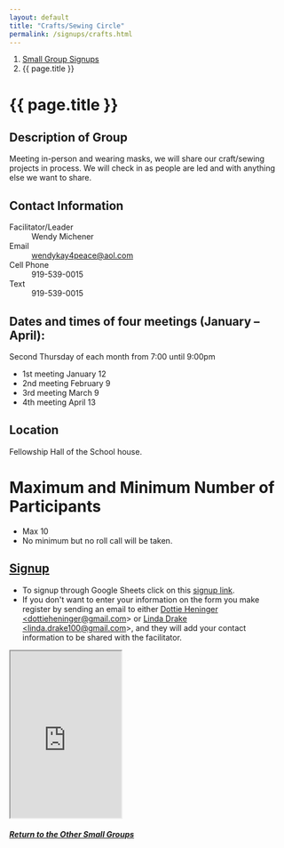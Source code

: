 ```yaml
---
layout: default
title: "Crafts/Sewing Circle"
permalink: /signups/crafts.html
---
```

<nav aria-label="breadcrumb">
  <ol class="breadcrumb">
      <li class="breadcrumb-item"><a class="noIcon" href="{{ site.baseurl }}/small-groups.html">Small Group Signups</a></li>
      <li class="breadcrumb-item active" aria-current="page">{{ page.title }}</li>
  </ol>
</nav>

# {{ page.title }}

## Description of Group
Meeting in-person and wearing masks, we will share our craft/sewing
projects in process.  We will check in as people are led and with 
anything else we want to share.

## Contact Information
<dl> 
  <dt>Facilitator/Leader</dt>
  <dd>Wendy Michener</dd>
  <dt>Email</dt>
  <dd><a href="mailto:wendykay4peace@aol.com">wendykay4peace@aol.com</a></dd>
  <dt>Cell Phone</dt>
  <dd>919-539-0015</dd>
  <dt>Text</dt>
  <dd>919-539-0015</dd>
</dl>

## Dates and times of four meetings (January – April):
Second Thursday of each month from 7:00 until 9:00pm

- 1st meeting January 12
- 2nd meeting February 9
- 3rd meeting March 9
- 4th meeting April 13

## Location
Fellowship Hall of the School house.

# Maximum and Minimum Number of Participants
- Max 10
- No minimum but no roll call will be taken.

## [Signup](https://docs.google.com/spreadsheets/d/1SL6mpwabvAPNB0tzGnZhZv9LJS4ZTqkZmXz-38jmrjo/edit?usp=sharing)
- To signup through Google Sheets click on this [signup link](https://docs.google.com/spreadsheets/d/1SL6mpwabvAPNB0tzGnZhZv9LJS4ZTqkZmXz-38jmrjo/edit?usp=sharing).
- If you don't want to enter your information on the form you make register by 
  sending an email to either <a href='mailto:dottieheninger@gmail.com'>Dottie Heninger &lt;dottieheninger@gmail.com&gt;</a> or 
  <a href='mailto:linda.drake100@gmail.com'>Linda Drake &lt;linda.drake100@gmail.com&gt;</a>, and they will add 
  your contact information to be shared with the facilitator.

<div class="text-center">
  <iframe src="https://docs.google.com/spreadsheets/d/e/2PACX-1vRImfB21S6ou2BunX010GPhEgdt968e1X68vhGs_DkKuz54vL49vMzITQCs5UtbJZ7El6irH75LOQyw/pubhtml?gid=198606566&amp;single=true&amp;widget=true&amp;headers=false&amp;range=A2:B13"
  width="200px"
  height="300px">
  </iframe>
</div>

<div class="text-center">
  <h5><a href="{{ site.baseurl }}/small-groups.html">Return to the Other Small Groups</a></h5>
</div>
